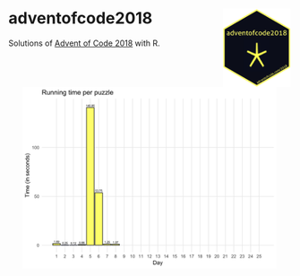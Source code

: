 
# adventofcode2018 <img src="hexasticker.png" align="right" height=140/>

Solutions of
<a href="https://adventofcode.com/2018" target="_blank">Advent of Code
2018</a> with
R.

<br>

<img src="README_files/figure-gfm/plottime-1.png" width="90%" style="display: block; margin: auto;" />

